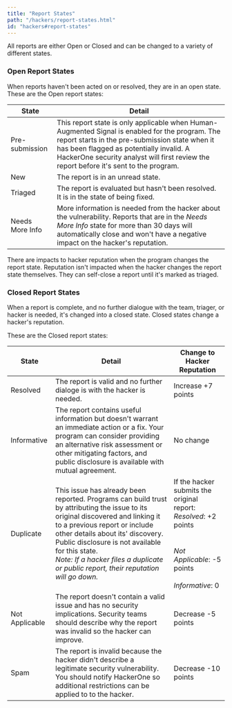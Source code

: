 ```yaml
---
title: "Report States"
path: "/hackers/report-states.html"
id: "hackers#report-states"
---
```

All reports are either Open or Closed and can be changed to a variety of different states.

### Open Report States

When reports haven't been acted on or resolved, they are in an open state.
These are the Open report states:

State | Detail
----- | ------
Pre-submission | This report state is only applicable when Human-Augmented Signal is enabled for the program. The report starts in the pre-submission state when it has been flagged as potentially invalid. A HackerOne security analyst will first review the report before it's sent to the program.
New | The report is in an unread state.
Triaged | The report is evaluated but hasn't been resolved. It is in the state of being fixed.
Needs More Info | More information is needed from the hacker about the vulnerability. Reports that are in the *Needs More Info* state for more than 30 days will automatically close and won't have a negative impact on the hacker's reputation.

There are impacts to hacker reputation when the program changes the report state. Reputation isn't impacted when the hacker changes the report state themselves. They can self-close a report until it's marked as triaged.

### Closed Report States

When a report is complete, and no further dialogue with the team, triager, or hacker is needed, it's changed into a closed state. Closed states change a hacker's reputation.  

These are the Closed report states:

State | Detail | Change to Hacker Reputation
----- | ------ | ----------------------------
Resolved | The report is valid and no further dialoge is with the hacker is needed. | Increase +7 points
Informative | The report contains useful information but doesn't warrant an immediate action or a fix. Your program can consider providing an alternative risk assessment or other mitigating factors, and public disclosure is available with mutual agreement. | No change
Duplicate | This issue has already been reported. Programs can build trust by attributing the issue to its original discovered and linking it to a previous report or include other details about its' discovery. Public disclosure is not available for this state. <br>*Note: If a hacker files a duplicate or public report, their reputation will go down.* | If the hacker submits the original report:<br>*Resolved*: +2 points<br><br><br>*Not Applicable*: -5 points<br><br>*Informative*: 0
Not Applicable | The report doesn't contain a valid issue and has no security implications. Security teams should describe why the report was invalid so the hacker can improve. | Decrease -5 points
Spam | The report is invalid because the hacker didn't describe a legitimate security vulnerability. You should notify HackerOne so additional restrictions can be applied to to the hacker. | Decrease -10 points
